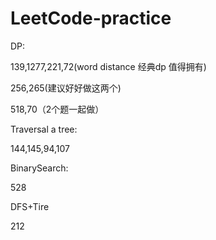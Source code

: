 # LeetCode-practice
DP:

139,1277,221,72(word distance 经典dp 值得拥有)

256,265(建议好好做这两个)

518,70（2个题一起做） 


Traversal a tree:

144,145,94,107

BinarySearch:

528

DFS+Tire

212
